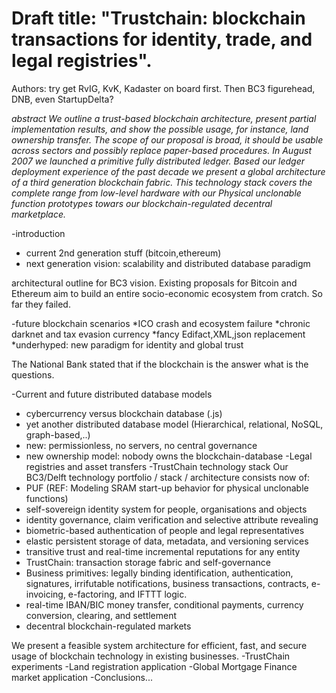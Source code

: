# Draft title: "Trustchain: blockchain transactions for identity, trade, and legal registries".

Authors: try get RvIG, KvK, Kadaster on board first. Then BC3 figurehead, DNB, even StartupDelta?

_abstract_
_We outline a trust-based blockchain architecture, present partial implementation results, and show the possible usage, for instance, land ownership transfer. The scope of our proposal is broad, it should be usable across sectors and possibly replace paper-based procedures. In August 2007 we launched a primitive fully distributed ledger. Based our ledger deployment experience of the past decade we present a global architecture of a third generation blockchain fabric. This technology stack covers the complete range from low-level hardware with our Physical unclonable function prototypes towars our blockchain-regulated decentral marketplace._

-introduction
 * current 2nd generation stuff (bitcoin,ethereum)
 * next generation vision: scalability and distributed database paradigm
 
 architectural outline for BC3 vision.
 Existing proposals for Bitcoin and Ethereum aim to build an entire socio-economic ecosystem from cratch. So far they failed.
 
-future blockchain scenarios
 *ICO crash and ecosystem failure
 *chronic darknet and tax evasion currency
 *fancy Edifact,XML,json replacement
 *underhyped: new paradigm for identity and global trust
 
 The National Bank stated that if the blockchain is the answer what is the questions.
 
-Current and future distributed database models
 * cybercurrency versus blockchain database (.js)
 * yet another distributed database model (Hierarchical, relational,
NoSQL, graph-based,..)
 * new: permissionless, no servers, no central governance
 * new ownership model: nobody owns the blockchain-database
-Legal registries and asset transfers
-TrustChain technology stack
  Our BC3/Delft technology portfolio / stack / architecture consists now of:
  * PUF (REF: Modeling SRAM start-up behavior for physical unclonable functions)
  * self-sovereign identity system for people, organisations and objects
  * identity governance, claim verification and selective attribute revealing
  * biometric-based authentication of people and legal representatives
  * elastic persistent storage of data, metadata, and versioning services
  * transitive trust and real-time incremental reputations for any entity
  * TrustChain: transaction storage fabric and self-governance
  * Business primitives: legally binding identification, authentication, signatures, irrifutable notifications, business transactions, contracts, e-invoicing, e-factoring, and IFTTT logic.
  * real-time IBAN/BIC money transfer, conditional payments, currency conversion, clearing, and settlement
  * decentral blockchain-regulated markets
  
  We present a feasible system architecture for efficient, fast, and secure usage of blockchain technology in existing businesses.
-TrustChain experiments
-Land registration application
-Global Mortgage Finance market application
-Conclusions...
